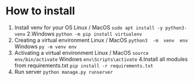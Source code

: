 # How to install
1. Install venv for your OS
Linux / MacOS
 ```sudo apt install -y python3-venv```
	 2.Windows
 ```python -m pip install virtualenv```
3. Creating a virtual environment
	 Linux / MacOS
 ```python3  -m  venv  env```
	 Windows
 ```py -m venv env```
4. Activating a virtual environment
	 Linux / MacOS
 ```source  env/bin/activate```
	 Windows
 ```env\Scripts\activate```
 4.Install all modules from requirements.txt
 ```pip install -r requirements.txt```
5. Run server
 ```python manage.py runserver```
